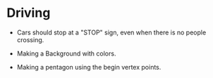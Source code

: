 # Driving

* Cars should stop at a "STOP" sign, even when there is no people crossing.

* Making a Background with colors. 

* Making a pentagon using the begin vertex points.  
